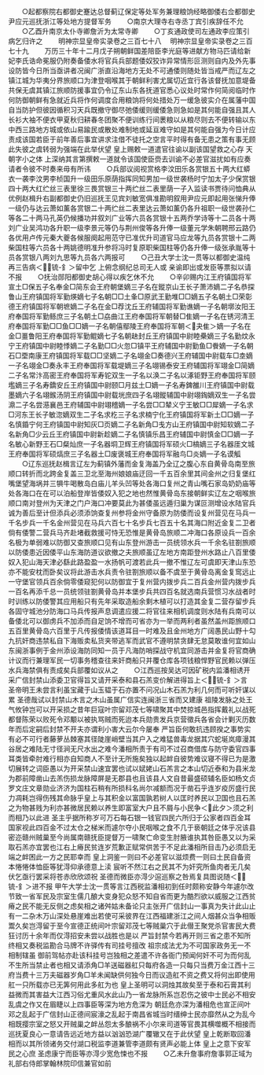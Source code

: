 <!-- { "loadSidebar": true } -->
　　○起都察院右都御史蹇达总督蓟辽保定等处军务兼理粮饷经略御倭右佥都御史尹应元巡抚浙江等处地方提督军务
　　○南京大理寺右寺丞丁宾引疾辞任不允
　　○乙酉升南京太仆寺卿詹沂为太常寺卿
　　○丁亥通政使司左通政李应策引病乞归许之
　　明神宗显皇帝实录卷之三百七十八
　明神宗显皇帝实录卷之三百七十九
　　万历三十年十二月戊子朔朝鲜国差陪臣李光庭等进献方物马匹请给新妃李氏诰命冕服仍附奏备倭水将官兵兵部题倭奴狡诈异常情形叵测则自内及外先事设防皆今日所当亟讲者况闽广浙直沿海地方无处不可通倭则随处皆当戒严而辽左之镇江城为华夷分界旅顺口为津登咽喉其于朝鲜利害尤属切近宜行各该督抚加意堤备共保无虞其镇江旅顺防援事宜仍令辽东山东各抚道官悉心议处时常作何简阅临时作何防御朝鲜有急就近兵将作何调度合用粮饷将何处措处万一缓急彼实介在属藩中国自当防护但彼因循积习天兵既撤守御尽弛倭缓则缓倭急则急如是其何能自强且其人长衫大袖不便衣甲夏秋归耕春冬团聚不便训练行间褁粮以从粮尽则去不便转输以东中西三路地方城或依山易踰民或散处难制地或延亘难守如是其何能自强为今日计应责成该国若臣于前年善后事宜讲求注借不徒托之空言平时得有备无患之策有事无顾此失彼之虞转弱为强端在此举伏望  皇上赐敕一道遣官往谕以副该国望救之心存  天朝字小之体  上深纳其言第撰敕一道就令该国使臣赍去训谕不必差官滋扰如有应奏请者令彼不时奏来毋有所讳
　　○兵部议阅视赏格李汶田乐各赏银五十两大红蟒衣一袭李汶男李桢国升一级田乐原荫指挥同知男加一级世袭杨时宁加太子少保赏银四十两大红纻丝三表里徐三畏赏银三十两纻丝二表里荫一子入监读书贾待问恤典从优例赵楫升右副都御史仍旧巡抚王见宾刘敏宽俱准勘明叙用尹应元即起用张悌升俸一级仍与达云萧如薰各赏银二十两纻丝二表里达云萧如薰仍各升祖职一级世袭孙仁等各二十两马孔英仍候播功并叙刘广业等六员各赏银十五两乔学诗等十二员各十两刘广业吴鸿功各升职一级李景元等仍与荆州俊等各升俸一级董元学朱朝聘邢云路仍各优用卢传元秦大夔各候服阕起用范守已准优升司道官马应龙等九员各赏银十二两柴国柱等六员各十两姚德明准升参将冯时复原职柴国柱等仍各升俸一级张承胤等十员各赏银八两刘九思等九员各六两报可
　　○己丑大学士沈一贯等以都御史温纯再三告病＜锍-釒＞留中乞  上俯念纲纪总司无人或  亲谕即出或发臣等票拟以请不报
　　○抚治郧阳都御史胡心得以疾乞休不允
　　○辛卯赐内江王府镇国将军宣土□保五子名奉金□简东会王府朝堡嫡三子名在鏦京山王长子萧沛嫡二子名恭探鲁山王府镇国将军勤煐嫡七子名朝□□土夆□原武王勤堆□□嫡五子名朝土□荣彰德王府镇国将军朝墌嫡二子名在金□荐沈丘王府辅国将军勤谯嫡一子名朝墎汝阳王府奉国将军勤鲧庶三子名朝土□劦曲江王府奉国将军朝替□隹嫡一子名在锈河清王府奉国将军勤□□鱼□□嫡一子名朝僖鄢陵王府奉国将军朝＜夬隹＞嫡一子名在金□畺鲁阳王府奉国将军勤鲲嫡七子名朝赽封丘王府镇国中尉睦櫐嫡三子名勤炆永宁王府镇国中尉睦悸嫡二子名勤□□火忽□镇平王府辅国中尉勤鱼□餋嫡一子名朝石□垔南康王府镇国将军载□□坚嫡二子名翊金□奏德兴王府辅国中尉载车□坴嫡一子名翊金□奏永丰王府奉国将军载堤嫡三子名翊锡泰安王府辅国将军翊金□简嫡二子名常汴高密王府奉国将军寿铊双生一子名以涣二子名以涿钜野王府奉国将军颐壏嫡三子名寿鐈安丘王府镇国中尉颐□月兹土□嫡一子名寿錍雒川王府镇国中尉载墨嫡六子名翊鍭汤阴王府镇国中尉载垙庶四子名翊鏦辅国中尉翊鋾嫡双生一子名尝濎二子名尝濨襄邑王府辅国中尉翊稽嫡一子名尝□□辇义宁王敏□□犀嫡一子名求□河东王长子敏淴嫡双生二子名求杚三子名求楠宁化王府镇国将军新土□□嫡一子名慎錉宁何王府镇国中尉知灰□页嫡二子名新角□戋方山王府镇国中尉知软嫡二子名新角□少云丘王府镇国中尉新趁嫡二子名慎镇乐昌王府辅国中尉慎金□□嫡一子名敏心新野王石□粲灿庶一子名器垌卫辉王府镇国将军硕火□槁嫡三子名器厓文城王府奉国将军硕熇庶三子名器土□废褒城王府奉国将军融鸟□炎嫡一子名谟觚
　　○辽东巡抚赵楫言辽左为蓟镇外藩而金复海盖乃全辽之腹心东自黄骨岛南至旅顺口转折而北跨金复盖三卫北至海州娘娘庙迂回一千五百余里其间金州之归复堡红嘴堡望海埚并三犋牛喝散岛白庙儿羊头凹等处各海口复州之青山嘴石家岛奶奶庙等处各海口在在可以泊船登岸皆倭奴入犯之地也然惟黄骨岛东接朝鲜实辽左之咽喉旅顺口南对登州为天津之门户海口冲要莫此为甚倭虽远遁归巢为谋叵测增设水陆官兵诚为善后至计但添兵必须添饷查复州参将金州守备原为防倭而设复州营见在马兵一千名步兵一千名金州营见在马兵六百七十名步兵七百五十名其海口附近金复二卫者倘有倭警二营兵马齐赴堵截救援可恃无恐惟是黄骨岛旅顺二冲海口各原设兵一百余名极为单弱难以防御又查旅顺口见有山东登州游击一员统领水兵一千余名驻劄旅顺以防倭患近因倭平山东海防道议欲撤之夫旅顺虽辽左地方南距登州水路止八百里倭奴入犯山海天津必繇此路盈盈一水扬帆可渡若此兵一撤不惟辽左可虞即天津山东恐亦不能安枕而卧矣议将此游击水兵责令驻劄旅顺以备不虞至于黄骨岛离金复窎远止一守堡官领兵百余倘零倭窥犯何以防御宜于复州营内拨步兵二百兵金州营内拨步兵一百名再添千总一员统领驻劄黄骨岛并本堡步兵共四百名就选南兵营惯习水战者时时训练以防倭警其应用船只有先年采取造船余剩木植可以打造其金复二营存留步兵各固守城池分防海口马兵传报声息调遣应援二将官往来相机调度则水陆有兵南可以备倭北可以御虏兵不加添而自足饷不增而可省亦为一举而两利者虽然盖州距旅顺口五百里黄骨岛六百里于凡传报倭情该道耳目一时难及且金州地方广阔愚民山野十勾九抗奸商违禁私自下海贩卖私货夹带逃军而武官不遵明禁贪肆无怠莫敢谁何宜如山东闽浙事例于金州添设海防同知一员于凡海防哨探战守机宜同游击并金复将官商确计议而行兼理军民一切事务稽查往来奸商船只并覆仓库各项钱粮悍野官民赖以弹压水兵海禁俱有责成矣兵部覆如议从之
　　○江西巡按吴达可因矿税内监潘相诱开采广信封禁山添委卫官得旨又请开采泰和县石羔变价解进得旨上＜锍-釒＞言  圣帝明王未尝言利虽宝藏于山玉韫于石亦置不问况山木石羔为利几何而可听奸谋以累  圣德哉试以封禁山木言之木山虽属广信实连闽浙三省而又建康  祖陵发脉之处王气攸钟岂可以开采损之昔年巨寇叶宗留邓茂七等啸聚其中焚掠城邑指挥戴礼以战死都督陈荣以败死令邓颙以被执骂贼而死迨本兵勋贵发兵京营徵兵各省会计剿灭历数年而后定嗣后封禁不开夫亦谓利小害大云尔今屡奉  严旨臣何敢抗违顾揆之事势实有必不可行者藤萝丛棘塞其径陡崖峭壁当其户入之难猛兽毒龙据其穴蛇埏岚瘴漫其谷居之难陆无寸径涧无尺水出之难今潘相所责于有司不过召商借库与防守委官四事耳类皆牵肘难行相亦自知商人不至计无所施矣独以起衅自彼势难议寝不得已为是激切展转之词臣愚以为开采禁山速宜罢也试以娬姥山石羔言之本山切近泰和为县米龙为郡前障凿山去羔伤损龙脉障屏是无郡县也且该县人文自昔最盛硕辅名臣如杨文贞罗文庄文章勋业济济为国柱石稍有所损科名尚尔减额而况于凿石乎连岁疫厉盛行民力凋耗岂得伤残其命脉乎皇上与其积金以富国孰若树人以匡时养民以卫国也且石羔之为物甚贱为利亦甚微居民赖以养生即富室大户且不屑与小民争＜此夕＞须之利而相乃以此进  圣主乎据所称岁可万石每石银一钱官四民六所归于公家者四百金耳国家视此四百金不过太仓之梯米而遽尔夺小民咽喉之食不几于亵朝廷之体乎况该县密迩赣州贼巢至今尚属南赣抚臣提督万一啸聚亡命变生肘腋谁执其咎臣愚又以为采取石羔亦宜罢也江右上瘠民贫连岁荒歉正赋常供苦于不足此潘相所目击乃必须启无端之衅困此一方之民耶幸而  皇上洞鉴一则曰不必差官以滋烦费一则曰土民自备资本惓惓体恤臣等犹淂仰承德意上渎  宸听不然江右之民其不为奸究所鱼肉者无几矣伏乞亟行罢采将苍赤欣欣颂祝  圣德而微臣亦淂少逭巡察之咎焉复具图说随＜锍-釒＞进不报  甲午大学士沈一贯等言江西税监潘相初到任时颇称安静今年遽尔改节致一省军民及宗室生儒几酿大变身犯众怒不知自省而更为酷烈欲以威服之江西贫瘠之民不能无反侧之虑矣相之诸舛姑未备论只主张开广信封山一事真为失计此山止有一二杂木万山深处悬崖难出若使可采彼界在江西福建浙江之间人烟甚众当争相贩鬻久矣岂淂留于至今宣德正统间叶宗留邓茂七等贼巢穴于此僣王聚党杀官害民大费狂讨历十余年而仅淂招安未尝以战胜也是以  严旨封禁今若再开则三省之患不知所终相又奏税监勘合马牌不许驿传有司挂号擅改  祖宗成法尤为不可国家政务无一不相制辖虽  御前驾帖亦赴该科挂号岂独相之差遣不许各衙门预闻何奸不可为而何乱不生所当禁止者也相又请添角□羊送磁器舡只每府各造一只每只当费万金江西十三府当费十三万夫磁器岁角□羊未闻缺供何独今日而议造舡不资之费又将何出即使用舡一只所载亦已无筭何用此多舡为也  皇上圣明可以洞烛其故矣至于泰和石膏其利益微而其害益大江西习俗尤重风水此山乃一省龙脉所系岂忍伤之彼中士民必不相安乱虞之作又在眉睫以上四事臣等深为地方危深为  朝廷危亦深为潘相危也宣正间叶邓之乱起于广信封山正德间宸濠之乱起于南昌省城当时缙绅士民亦靡然从之为乱今相既撄宗室之怒又开贼巢之衅丛怨太多酿祸不小尔来司道等官畏其横噬概不相接而巡抚夏良心一意请告远近地方益以汹汹恐湖广覆辙又在于此伏望  皇上乾断取回潘相而以其所领诸务交付湖口税监李道兼管李道颇有贤声必能上体  皇上之意下安军民之心庶  圣虑康宁而臣等亦淂少宽危悚也不报
　　○乙未升詹事府詹事郭正域为礼部右侍郎掌翰林院印信兼官如前
